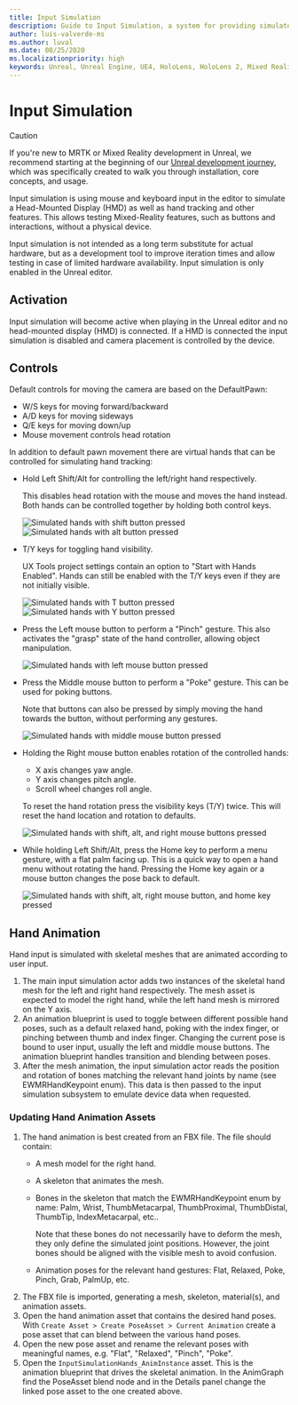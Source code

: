 ```yaml
---
title: Input Simulation
description: Guide to Input Simulation, a system for providing simulated hand input and head pose when playing in the editor.
author: luis-valverde-ms
ms.author: luval
ms.date: 08/25/2020
ms.localizationpriority: high
keywords: Unreal, Unreal Engine, UE4, HoloLens, HoloLens 2, Mixed Reality, development, MRTK, UXT, UX Tools, Input Simulation
---
```


# Input Simulation

> [!CAUTION]
> If you're new to MRTK or Mixed Reality development in Unreal, we recommend starting at the beginning of our [Unreal development journey](https://docs.microsoft.com/windows/mixed-reality/unreal-development-overview), which was specifically created to walk you through installation, core concepts, and usage.

Input simulation is using mouse and keyboard input in the editor to simulate a Head-Mounted Display (HMD) as well as
hand tracking and other features. This allows testing Mixed-Reality features, such as buttons and interactions, without
a physical device.

Input simulation is not intended as a long term substitute for actual hardware, but as a development tool to improve
iteration times and allow testing in case of limited hardware availability. Input simulation is only enabled in the
Unreal editor.

## Activation

Input simulation will become active when playing in the Unreal editor and no head-mounted display (HMD) is connected. If a HMD is connected the input simulation is disabled and camera placement is controlled by the device.

## Controls

Default controls for moving the camera are based on the DefaultPawn:
* W/S keys for moving forward/backward
* A/D keys for moving sideways
* Q/E keys for moving down/up
* Mouse movement controls head rotation

In addition to default pawn movement there are virtual hands that can be controlled for simulating hand tracking:
* Hold Left Shift/Alt for controlling the left/right hand respectively.

  This disables head rotation with the mouse and moves the hand instead. Both hands can be controlled together by holding both control keys.

  ![Simulated hands with shift button pressed](images/InputSimulation/MoveLeftHand.png)
  ![Simulated hands with alt button pressed](images/InputSimulation/MoveRightHand.png)

* T/Y keys for toggling hand visibility.

  UX Tools project settings contain an option to "Start with Hands Enabled". Hands can still be enabled with the T/Y keys even if they are not initially visible.

  ![Simulated hands with T button pressed](images/InputSimulation/HideLeftHand.png)
  ![Simulated hands with Y button pressed](images/InputSimulation/HideRightHand.png)

* Press the Left mouse button to perform a "Pinch" gesture. This also activates the "grasp" state of the hand controller, allowing object manipulation.

  ![Simulated hands with left mouse button pressed](images/InputSimulation/Pinch.png)
* Press the Middle mouse button to perform a "Poke" gesture. This can be used for poking buttons.

  Note that buttons can also be pressed by simply moving the hand towards the button, without performing any gestures.

  ![Simulated hands with middle mouse button pressed](images/InputSimulation/Poke.png)
* Holding the Right mouse button enables rotation of the controlled hands:
    * X axis changes yaw angle.
    * Y axis changes pitch angle.
    * Scroll wheel changes roll angle.

  To reset the hand rotation press the visibility keys (T/Y) twice. This will reset the hand location and rotation to defaults.

  ![Simulated hands with shift, alt, and right mouse buttons pressed](images/InputSimulation/RotateHand.png)
* While holding Left Shift/Alt, press the Home key to perform a menu gesture, with a flat palm facing up.
  This is a quick way to open a hand menu without rotating the hand. Pressing the Home key again or a mouse button changes the pose back to default.

  ![Simulated hands with shift, alt, right mouse button, and home key pressed](images/InputSimulation/MenuHandPose.png)

## Hand Animation

Hand input is simulated with skeletal meshes that are animated according to user input.

1. The main input simulation actor adds two instances of the skeletal hand mesh for the left and right hand
  respectively. The mesh asset is expected to model the right hand, while the left hand mesh is mirrored on the Y axis.
1. An animation blueprint is used to toggle between different possible hand poses, such as a default relaxed hand, poking
  with the index finger, or pinching between thumb and index finger. Changing the current pose is bound to user input,
  usually the left and middle mouse buttons. The animation blueprint handles transition and blending between poses.
1. After the mesh animation, the input simulation actor reads the position and rotation of bones matching the relevant
  hand joints by name (see EWMRHandKeypoint enum). This data is then passed to the input simulation subsystem to emulate
  device data when requested.

### Updating Hand Animation Assets

1. The hand animation is best created from an FBX file. The file should contain:
   * A mesh model for the right hand.
   * A skeleton that animates the mesh.
   * Bones in the skeleton that match the EWMRHandKeypoint enum by name: Palm, Wrist, ThumbMetacarpal, ThumbProximal,
     ThumbDistal, ThumbTip, IndexMetacarpal, etc..

     Note that these bones do not necessarily have to deform the mesh, they only define the simulated joint positions.
     However, the joint bones should be aligned with the visible mesh to avoid confusion.
   * Animation poses for the relevant hand gestures: Flat, Relaxed, Poke, Pinch, Grab, PalmUp, etc.
1. The FBX file is imported, generating a mesh, skeleton, material(s), and animation assets.
1. Open the hand animation asset that contains the desired hand poses. With `Create Asset > Create PoseAsset > Current
    Animation` create a pose asset that can blend between the various hand poses.
1. Open the new pose asset and rename the relevant poses with meaningful names, e.g. "Flat", "Relaxed", "Pinch", "Poke".
1. Open the `InputSimulationHands_AnimInstance` asset. This is the animation blueprint that drives the skeletal
    animation. In the AnimGraph find the PoseAsset blend node and in the Details panel change the linked pose asset to the one
    created above.